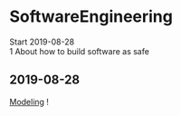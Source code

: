 # SoftwareEngineering
Start 2019-08-28  <br>
1
About how to build software as safe


2019-08-28
---
[Modeling](./ObjectOrientedModeling.md)
!
